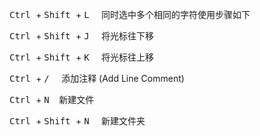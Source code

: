 <kbd class="keybord"> Ctrl </kbd> + <kbd class="keybord"> Shift </kbd> + <kbd class="keybord"> L </kbd>&ensp; 同时选中多个相同的字符使用步骤如下

<kbd class="keybord"> Ctrl  </kbd> + <kbd class="keybord"> Shift </kbd> + <kbd class="keybord"> J </kbd>&ensp; 将光标往下移

<kbd class="keybord"> Ctrl  </kbd> + <kbd class="keybord"> Shift </kbd> + <kbd class="keybord"> K </kbd>&ensp; 将光标往上移


<kbd class="keybord"> Ctrl </kbd> + <kbd class="keybord"> / </kbd>&ensp; 添加注释 (Add Line Comment)



<kbd class="keybord"> Ctrl </kbd> + <kbd class="keybord"> N </kbd>&ensp;新建文件

<kbd class="keybord"> Ctrl </kbd> + <kbd class="keybord"> Shift </kbd> + <kbd class="keybord"> N </kbd>&ensp; 新建文件夹
